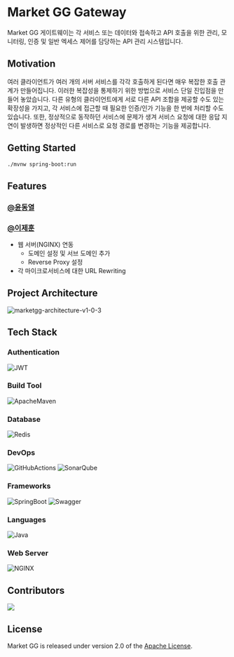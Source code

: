 # Market GG Gateway

Market GG 게이트웨이는 각 서비스 또는 데이터와 접속하고 API 호출을 위한 관리, 모니터링, 인증 및 일반 엑세스 제어를 담당하는 API 관리 시스템입니다.

## Motivation

여러 클라이언트가 여러 개의 서버 서비스를 각각 호출하게 된다면 매우 복잡한 호출 관계가 만들어집니다.
이러한 복잡성을 통제하기 위한 방법으로 서비스 단일 진입점을 만들어 놓았습니다.
다른 유형의 클라이언트에게 서로 다른 API 조합을 제공할 수도 있는 확장성을 가지고, 각 서비스에 접근할 때 필요한 인증/인가 기능을 한 번에 처리할 수도 있습니다.
또한, 정상적으로 동작하던 서비스에 문제가 생겨 서비스 요청에 대한 응답 지연이 발생하면 정상적인 다른 서비스로 요청 경로를 변경하는 기능을 제공합니다.

## Getting Started

```bash
./mvnw spring-boot:run
```

## Features

### [@윤동열](https://github.com/eastheat10)

### [@이제훈](https://github.com/corock)

- 웹 서버(NGINX) 연동
  - 도메인 설정 및 서브 도메인 추가
  - Reverse Proxy 설정
- 각 마이크로서비스에 대한 URL Rewriting

## Project Architecture

![marketgg-architecture-v1-0-3](https://user-images.githubusercontent.com/38161720/183289639-452bfe2d-792e-4260-a10a-652a87b62928.png)

## Tech Stack

### Authentication

![JWT](https://img.shields.io/badge/JWT-black?style=for-the-badge&logo=JSON%20web%20tokens&style=flat)

### Build Tool

![ApacheMaven](https://img.shields.io/badge/Maven-C71A36?style=flat&logo=ApacheMaven&logoColor=white)

### Database

![Redis](https://img.shields.io/badge/Redis-DC382D?style=flat&logo=MySQL&logoColor=white)

### DevOps

![GitHubActions](https://img.shields.io/badge/GitHub%20Actions-2088FF?style=flat&logo=GitHubActions&logoColor=white)
![SonarQube](https://img.shields.io/badge/SonarQube-4E98CD?style=flat&logo=SonarQube&logoColor=white)

### Frameworks

![SpringBoot](https://img.shields.io/badge/Spring%20Boot-6DB33F?style=flat&logo=SpringBoot&logoColor=white)
![Swagger](https://img.shields.io/badge/Swagger-85EA2D?style=flat&logo=Swagger&logoColor=white)

### Languages

![Java](https://img.shields.io/badge/Java-ED8B00?style=for-the-badge&logo=java&logoColor=white&style=flat)

### Web Server

![NGINX](https://img.shields.io/badge/NGINX-009639?style=flat&logo=NGINX&logoColor=white)

## Contributors

<a href="https://github.com/nhn-on7/marketgg-gateway/graphs/contributors">
  <img src="https://contrib.rocks/image?repo=nhn-on7/marketgg-gateway" />
</a>

## License

Market GG is released under version 2.0 of the [Apache License](https://www.apache.org/licenses/LICENSE-2.0).
